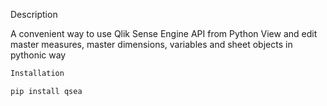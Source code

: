 Description

A convenient way to use Qlik Sense Engine API from Python
View and edit master measures, master dimensions, variables and sheet objects in pythonic way


```python
Installation

pip install qsea
```
